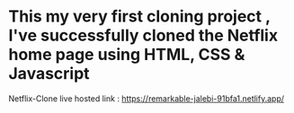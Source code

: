 # This my very first cloning project , I've successfully cloned the Netflix home page using HTML, CSS & Javascript
Netflix-Clone live hosted link : https://remarkable-jalebi-91bfa1.netlify.app/
